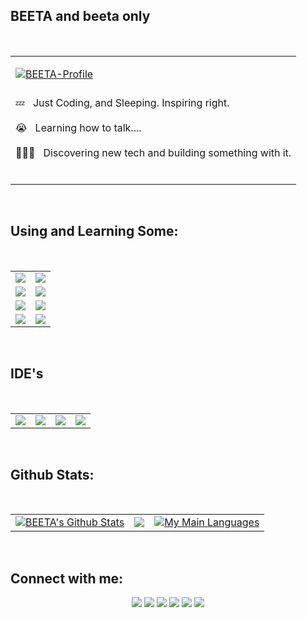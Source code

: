 

## **BEETA and beeta only**

<table>
</br>
  <tr>
    <td valign="center">
    <p>
      <a href="">
        <img src="https://img.shields.io/badge/my_portfolio-000?style=for-the-badge&logo=ko-fi&logoColor=white" alt="BEETA-Profile"/></a>
      <p>
      <h3></h3>
        💤 &nbsp; Just Coding, and Sleeping. Inspiring right.
        <br/>
        <br/>
        😭 &nbsp; Learning how to talk....
        <br/>
        <br/>
        🧑🏽‍💻 &nbsp; Discovering new tech and building something with it.
        <br/>
        <br/>
      <p/>
    </td>
  </tr>
</table>
</br>

## **Using and Learning Some:**

<table>
  </br>
  <tr>
	  <td>
	    <img src="https://img.shields.io/badge/c++-%2300599C.svg?style=for-the-badge&logo=c%2B%2B&logoColor=white"/>
	  </td>
    <td>
	    <img src="https://img.shields.io/badge/shell_script-%23121011.svg?style=for-the-badge&logo=gnu-bash&logoColor=white"/>
	  </td>
	</tr>
	<tr>
	  <td>
	    <img src="https://img.shields.io/badge/python-3670A0?style=for-the-badge&logo=python&logoColor=ffdd54"/>
	  </td>
    <td>
	    <img src="https://img.shields.io/badge/javascript-%23323330.svg?style=for-the-badge&logo=javascript&logoColor=%23F7DF1E"/>
	  </td>
  </tr>
  <tr>
    <td>
	    <img src="https://img.shields.io/badge/java-%23ED8B00.svg?style=for-the-badge&logo=java&logoColor=white"/>
    </td>
    <td>
	    <img src="https://img.shields.io/badge/html5-%23E34F26.svg?style=for-the-badge&logo=html5&logoColor=white"/>
	  </td>
  </tr>
  <tr>
    <td>
	    <img src="https://img.shields.io/badge/lua-%232C2D72.svg?style=for-the-badge&logo=lua&logoColor=white"/>
    </td>
    <td>
	    <img src="https://img.shields.io/badge/css3-%231572B6.svg?style=for-the-badge&logo=css3&logoColor=white"/>
	  </td>
  </tr>
</table>
</br>

## **IDE's**

<table>
  </br>
  <tr>
    <td>
      <img src="https://img.shields.io/badge/Emacs-%237F5AB6.svg?&style=for-the-badge&logo=gnu-emacs&logoColor=white" />
      </td>
      <td>
      <img src="https://img.shields.io/badge/NeoVim-%2357A143.svg?&style=for-the-badge&logo=neovim&logoColor=white" />
    </td>
    <td>
      <img src="https://img.shields.io/badge/VIM-%2311AB00.svg?style=for-the-badge&logo=vim&logoColor=white" />
    </td>
    <td>
      <img src="https://img.shields.io/badge/Visual%20Studio%20Code-0078d7.svg?style=for-the-badge&logo=visual-studio-code&logoColor=white" />
    </td>
  </tr>
</table>
</br>

<!-- ## Explore Projects🏽
<table>
  <tr>
    <td>
      <a href=""><img src="" /></a>
    </td>
    <td>
      <a href=""><img src="" /></a>
    </td>
  </tr>
</table>
<p align="center">
  <a href=""><img src="" /></a>
</p> -->

## **Github Stats:**
<table>
</br>
  <tr>
    <td>
      <a href="https://github.com/Cloud-Bomb"><img alt="BEETA's Github Stats" src="https://github-readme-stats.vercel.app/api?username=Cloud-Bomb&show_icons=true&count_private=true&theme=react&hide_border=true&bg_color=1d2a3a" /></a>
    </td>
    <td>
      <a href="http://www.github.com/Cloud-Bomb"><img src="https://github-readme-streak-stats.herokuapp.com/?user=Cloud-Bomb&stroke=ffffff&background=1d2a3a&ring=5BCDEC&fire=5BCDEC&currStreakNum=ffffff&currStreakLabel=5BCDEC&sideNums=ffffff&sideLabels=ffffff&dates=ffffff&hide_border=true" /></a>
    </td>
    <td>
      <a href="https://github.com/Cloud-Bomb"><img alt="My Main Languages" src="https://github-readme-stats.vercel.app/api/top-langs/?username=Cloud-Bomb&langs_count=8&count_private=true&layout=compact&theme=react&hide_border=true&bg_color=1d2a3a"/></a>
    </td>
  </tr>
</table>
</br>

## **Connect with me:**

<p align="center">
  <a href = ""><img src="https://img.icons8.com/fluent/48/000000/linkedin.png"/></a>
  <a href = ""><img src="https://img.icons8.com/fluent/48/000000/twitter.png"/></a>
  <a href = ""><img src="https://img.icons8.com/fluent/48/000000/instagram-new.png"/></a>
  <a href = ""><img src="https://img.icons8.com/fluent/48/000000/facebook.png"/></a>
  <a href = ""><img src="https://img.icons8.com/fluent/48/000000/discord.png"/></a>
  <a href = ""><img src="https://img.icons8.com/fluent/48/000000/github.png"/>
</p>
